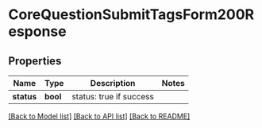 # CoreQuestionSubmitTagsForm200Response

## Properties

Name | Type | Description | Notes
------------ | ------------- | ------------- | -------------
**status** | **bool** | status: true if success | 

[[Back to Model list]](../README.md#documentation-for-models) [[Back to API list]](../README.md#documentation-for-api-endpoints) [[Back to README]](../README.md)


